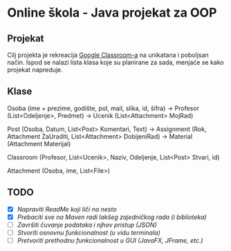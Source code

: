 # Online škola - Java projekat za OOP

## Projekat
Cilj projekta je rekreacija [Google Classroom-a](https://classroom.google.com/) na unikatana i poboljsan način.
Ispod se nalazi lista klasa koje su planirane za sada, menjaće se kako projekat napreduje.

## Klase
Osoba (ime + prezime, godište, pol, mail, slika, id, šifra)
→ Profesor (List\<Odeljenje\>, Predmet)
→ Ucenik (List\<Attachment\> MojRad)

Post (Osoba, Datum, List\<Post\> Komentari, Text)
→ Assignment (Rok, Attachment ZaUraditi, List\<Attachment\> DobijeniRad)
→ Material (Attachment Materijal)

Classroom (Profesor, List\<Ucenik\>, Naziv, Odeljenje, List\<Post\> Stvari, id)

Attachment (Osoba, ime, List\<File\>)

## TODO
- [X] *Napraviti ReadMe koji liči na nesto*
- [X] *Prebaciti sve na Maven radi lakšeg zajedničkog rada (i biblioteka)*
- [ ] *Završiti čuvanje podataka i njhov pristup (JSON)*
- [ ] *Stvoriti osnovnu funkcionalnost (u vidu terminala)*
- [ ] *Pretvoriti prethodnu funkcionalnost u GUI (JavaFX, JFrame, etc.)*
